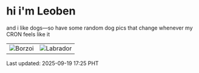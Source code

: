 # hi i'm Leoben

and i like dogs—so have some random dog pics that change whenever my CRON feels like it

|  |  |
|--------|----------|
| ![Borzoi](https://random-dog-vercel.vercel.app/api/random-borzoi?v=1758273901) | ![Labrador](https://random-dog-vercel.vercel.app/api/random-labrador?v=1758273901) |

Last updated: 2025-09-19 17:25 PHT
